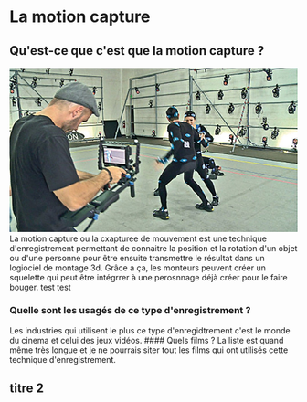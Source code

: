 # La motion capture

## Qu'est-ce que c'est que la motion capture ?
![image motion capture](/image/motion_deux_acteurs.jpg)
La motion capture ou la cxapturee de mouvement est une technique d'enregistrement permettant de connaitre la position et la rotation d'un objet ou d'une personne pour être ensuite transmettre le résultat dans un logiociel de montage 3d. Grâce a ça, les monteurs peuvent créer un squelette qui peut être intégrrer à une perosnnage déjà créer pour le faire bouger. 
 test test 

   ### Quelle sont les usagés de ce type d'enregistrement ?
   Les industries qui utilisent le plus ce type d'enregidtrement c'est le monde du cinema et celui des jeux vidéos.
    #### Quels films ?
    La liste est quand même très longue et je ne pourrais siter tout les films qui ont utilisés cette technique d'enregistrement. 


## titre 2
